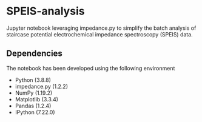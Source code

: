 # SPEIS-analysis
Jupyter notebook leveraging impedance.py to simplify the batch analysis of staircase potential electrochemical impedance spectroscopy (SPEIS) data.

## Dependencies
The notebook has been developed using the following environment
* Python (3.8.8)
* impedance.py (1.2.2)
* NumPy (1.19.2)
* Matplotlib (3.3.4)
* Pandas (1.2.4)
* IPython (7.22.0)
